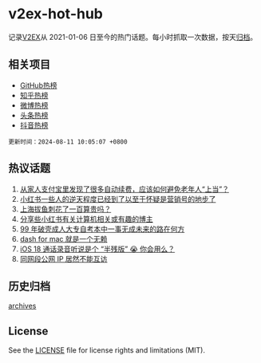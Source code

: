 # v2ex-hot-hub

 记录[V2EX](https://www.v2ex.com/)从 2021-01-06 日至今的热门话题。每小时抓取一次数据，按天[归档](archives)。
 
 ## 相关项目

- [GitHub热榜](https://github.com/snaildev/github-hot-hub)
- [知乎热榜](https://github.com/snaildev/zhihu-hot-hub)
- [微博热榜](https://github.com/snaildev/weibo-hot-hub)
- [头条热榜](https://github.com/snaildev/toutiao-hot-hub)
- [抖音热榜](https://github.com/snaildev/douyin-hot-hub)


 `更新时间：2024-08-11 10:05:07 +0800`

## 热议话题

1. [从家人支付宝里发现了很多自动续费，应该如何避免老年人“上当”？](https://www.v2ex.com/t/1063967)
1. [小红书一些人的逆天程度已经到了以至于怀疑是营销号的地步了](https://www.v2ex.com/t/1063968)
1. [上海拔鱼刺花了一百算贵吗？](https://www.v2ex.com/t/1064013)
1. [分享些小红书有关计算机相关或有趣的博主](https://www.v2ex.com/t/1064007)
1. [99 年破壳成人大专自考本中一事无成未来的路在何方](https://www.v2ex.com/t/1063951)
1. [dash for mac 就是一个无赖](https://www.v2ex.com/t/1063976)
1. [iOS 18 通话录音听说是个 “半残版” 😭 你会用么？](https://www.v2ex.com/t/1064033)
1. [同网段公网 IP 居然不能互访](https://www.v2ex.com/t/1064026)

## 历史归档

[archives](archives)

## License

See the [LICENSE](LICENSE) file for license rights and limitations (MIT).
